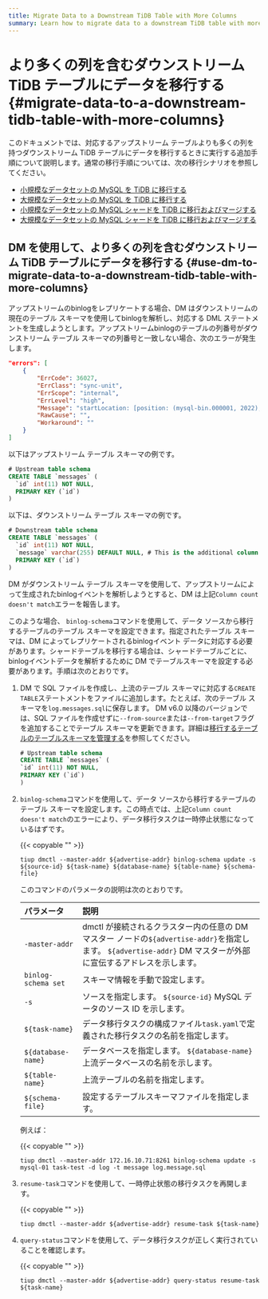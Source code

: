 ```yaml
---
title: Migrate Data to a Downstream TiDB Table with More Columns
summary: Learn how to migrate data to a downstream TiDB table with more columns than the corresponding upstream table.
---
```


# より多くの列を含むダウンストリーム TiDB テーブルにデータを移行する {#migrate-data-to-a-downstream-tidb-table-with-more-columns}

このドキュメントでは、対応するアップストリーム テーブルよりも多くの列を持つダウンストリーム TiDB テーブルにデータを移行するときに実行する追加手順について説明します。通常の移行手順については、次の移行シナリオを参照してください。

-   [小規模なデータセットの MySQL を TiDB に移行する](/migrate-small-mysql-to-tidb.md)
-   [大規模なデータセットの MySQL を TiDB に移行する](/migrate-large-mysql-to-tidb.md)
-   [小規模なデータセットの MySQL シャードを TiDB に移行およびマージする](/migrate-small-mysql-shards-to-tidb.md)
-   [大規模なデータセットの MySQL シャードを TiDB に移行およびマージする](/migrate-large-mysql-shards-to-tidb.md)

## DM を使用して、より多くの列を含むダウンストリーム TiDB テーブルにデータを移行する {#use-dm-to-migrate-data-to-a-downstream-tidb-table-with-more-columns}

アップストリームのbinlogをレプリケートする場合、DM はダウンストリームの現在のテーブル スキーマを使用してbinlogを解析し、対応する DML ステートメントを生成しようとします。アップストリームbinlogのテーブルの列番号がダウンストリーム テーブル スキーマの列番号と一致しない場合、次のエラーが発生します。

```json
"errors": [
    {
        "ErrCode": 36027,
        "ErrClass": "sync-unit",
        "ErrScope": "internal",
        "ErrLevel": "high",
        "Message": "startLocation: [position: (mysql-bin.000001, 2022), gtid-set:09bec856-ba95-11ea-850a-58f2b4af5188:1-9 ], endLocation: [ position: (mysql-bin.000001, 2022), gtid-set: 09bec856-ba95-11ea-850a-58f2b4af5188:1-9]: gen insert sqls failed, schema: log, table: messages: Column count doesn't match value count: 3 (columns) vs 2 (values)",
        "RawCause": "",
        "Workaround": ""
    }
]
```

以下はアップストリーム テーブル スキーマの例です。

```sql
# Upstream table schema
CREATE TABLE `messages` (
  `id` int(11) NOT NULL,
  PRIMARY KEY (`id`)
)
```

以下は、ダウンストリーム テーブル スキーマの例です。

```sql
# Downstream table schema
CREATE TABLE `messages` (
  `id` int(11) NOT NULL,
  `message` varchar(255) DEFAULT NULL, # This is the additional column that only exists in the downstream table.
  PRIMARY KEY (`id`)
)
```

DM がダウンストリーム テーブル スキーマを使用して、アップストリームによって生成されたbinlogイベントを解析しようとすると、DM は上記`Column count doesn't match`エラーを報告します。

このような場合、 `binlog-schema`コマンドを使用して、データ ソースから移行するテーブルのテーブル スキーマを設定できます。指定されたテーブル スキーマは、DM によってレプリケートされるbinlogイベント データに対応する必要があります。シャードテーブルを移行する場合は、シャードテーブルごとに、binlogイベントデータを解析するために DM でテーブルスキーマを設定する必要があります。手順は次のとおりです。

1.  DM で SQL ファイルを作成し、上流のテーブル スキーマに対応する`CREATE TABLE`ステートメントをファイルに追加します。たとえば、次のテーブル スキーマを`log.messages.sql`に保存します。 DM v6.0 以降のバージョンでは、SQL ファイルを作成せずに`--from-source`または`--from-target`フラグを追加することでテーブル スキーマを更新できます。詳細は[移行するテーブルのテーブルスキーマを管理する](/dm/dm-manage-schema.md)を参照してください。

    ```sql
    # Upstream table schema
    CREATE TABLE `messages` (
    `id` int(11) NOT NULL,
    PRIMARY KEY (`id`)
    )
    ```

2.  `binlog-schema`コマンドを使用して、データ ソースから移行するテーブルのテーブル スキーマを設定します。この時点では、上記`Column count doesn't match`のエラーにより、データ移行タスクは一時停止状態になっているはずです。

    {{< copyable "" >}}

    ```
    tiup dmctl --master-addr ${advertise-addr} binlog-schema update -s ${source-id} ${task-name} ${database-name} ${table-name} ${schema-file}
    ```

    このコマンドのパラメータの説明は次のとおりです。

    | パラメータ               | 説明                                                                                                          |
    | :------------------ | :---------------------------------------------------------------------------------------------------------- |
    | `-master-addr`      | dmctl が接続されるクラスター内の任意の DM マスター ノードの`${advertise-addr}`を指定します。 `${advertise-addr}` DM マスターが外部に宣伝するアドレスを示します。 |
    | `binlog-schema set` | スキーマ情報を手動で設定します。                                                                                            |
    | `-s`                | ソースを指定します。 `${source-id}` MySQL データのソース ID を示します。                                                           |
    | `${task-name}`      | データ移行タスクの構成ファイル`task.yaml`で定義された移行タスクの名前を指定します。                                                             |
    | `${database-name}`  | データベースを指定します。 `${database-name}`上流データベースの名前を示します。                                                           |
    | `${table-name}`     | 上流テーブルの名前を指定します。                                                                                            |
    | `${schema-file}`    | 設定するテーブルスキーマファイルを指定します。                                                                                     |

    例えば：

    {{< copyable "" >}}

    ```
    tiup dmctl --master-addr 172.16.10.71:8261 binlog-schema update -s mysql-01 task-test -d log -t message log.message.sql
    ```

3.  `resume-task`コマンドを使用して、一時停止状態の移行タスクを再開します。

    {{< copyable "" >}}

    ```
    tiup dmctl --master-addr ${advertise-addr} resume-task ${task-name}
    ```

4.  `query-status`コマンドを使用して、データ移行タスクが正しく実行されていることを確認します。

    {{< copyable "" >}}

    ```
    tiup dmctl --master-addr ${advertise-addr} query-status resume-task ${task-name}
    ```
